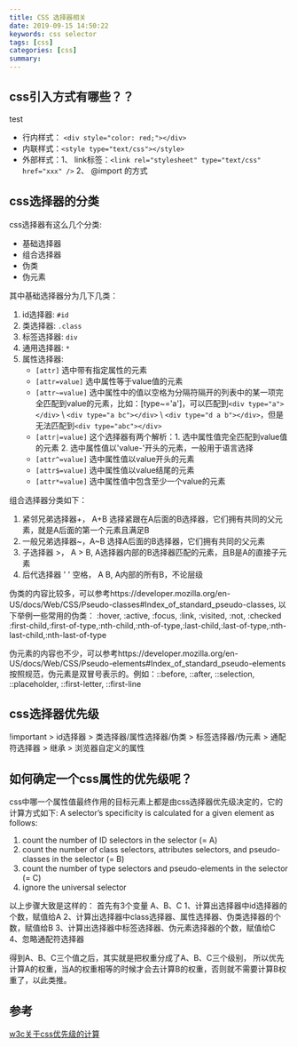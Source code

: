 ```yaml
---
title: CSS 选择器相关
date: 2019-09-15 14:50:22
keywords: css selector
tags: [css]
categories: [css]
summary: 
---
```


## css引入方式有哪些？？

test

* 行内样式： `<div style="color: red;"></div>`
* 内联样式：`<style type="text/css"></style>`  
* 外部样式：1、 link标签：`<link rel="stylesheet" type="text/css" href="xxx" />` 2、 @import 的方式

## css选择器的分类

css选择器有这么几个分类:
+ 基础选择器
+ 组合选择器
+ 伪类
+ 伪元素

其中基础选择器分为几下几类：
1. id选择器: `#id`
2. 类选择器: `.class`
3. 标签选择器: `div`
4. 通用选择器: `*`
5. 属性选择器: 
    - `[attr]` 选中带有指定属性的元素
    - `[attr=value]` 选中属性等于value值的元素
    - `[attr~=value]` 选中属性中的值以空格为分隔符隔开的列表中的某一项完全匹配到value的元素，比如：[type~='a']，可以匹配到`<div type="a"></div>` \ `<div type="a bc"></div>` \ `<div type="d a b"></div>`，但是无法匹配到`<div type="abc"></div>`
    - `[attr|=value]` 这个选择器有两个解析：1. 选中属性值完全匹配到value值的元素 2. 选中属性值以'value-'开头的元素，一般用于语言选择
    - `[attr^=value]` 选中属性值以value开头的元素
    - `[attr$=value]` 选中属性值以value结尾的元素
    - `[attr*=value]` 选中属性值中包含至少一个value的元素

组合选择器分类如下：
1. 紧邻兄弟选择器+， A+B 选择紧跟在A后面的B选择器，它们拥有共同的父元素，就是A后面的第一个元素且满足B
2. 一般兄弟选择器~，A~B 选择A后面的B选择器，它们拥有共同的父元素
3. 子选择器 >， A > B, A选择器内部的B选择器匹配的元素，且B是A的直接子元素
4. 后代选择器 ' ' 空格， A B, A内部的所有B，不论层级

伪类的内容比较多，可以参考https://developer.mozilla.org/en-US/docs/Web/CSS/Pseudo-classes#Index_of_standard_pseudo-classes, 以下举例一些常用的伪类： :hover, :active, :focus, :link, :visited, :not, :checked
:first-child,:first-of-type,:nth-child,:nth-of-type,:last-child,:last-of-type,:nth-last-child,:nth-last-of-type

伪元素的内容也不少，可以参考https://developer.mozilla.org/en-US/docs/Web/CSS/Pseudo-elements#Index_of_standard_pseudo-elements
按照规范，伪元素是双冒号表示的。例如：::before, ::after, ::selection, ::placeholder, ::first-letter, ::first-line


## css选择器优先级

!important > id选择器 > 类选择器/属性选择器/伪类 > 标签选择器/伪元素 > 通配符选择器 > 继承 > 浏览器自定义的属性


## 如何确定一个css属性的优先级呢？

css中哪一个属性值最终作用的目标元素上都是由css选择器优先级决定的，它的计算方式如下:
A selector’s specificity is calculated for a given element as follows:
1. count the number of ID selectors in the selector (= A) 
2. count the number of class selectors, attributes selectors, and pseudo-classes in the selector (= B)
3. count the number of type selectors and pseudo-elements in the selector (= C)
4. ignore the universal selector

以上步骤大致是这样的：
首先有3个变量 A、B、C
1、计算出选择器中id选择器的个数，赋值给A
2、计算出选择器中class选择器、属性选择器、伪类选择器的个数，赋值给B
3、计算出选择器中标签选择器、伪元素选择器的个数，赋值给C
4、忽略通配符选择器

得到A、B、C三个值之后，其实就是把权重分成了A、B、C三个级别，
所以优先计算A的权重，当A的权重相等的时候才会去计算B的权重，否则就不需要计算B权重了，以此类推。


## 参考

[w3c关于css优先级的计算](https://www.w3.org/TR/selectors/#specificity-rules)